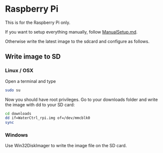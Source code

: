 # Raspberry Pi
This is for the Raspberry Pi only.

If you want to setup everything manually, follow [ManualSetup.md](./ManualSetup.md).

Otherwise write the latest image to the sdcard and configure as follows.

## Write image to SD
### Linux / OSX
Open a terminal and type
```bash
sudo su
```
Now you should have root privileges.
Go to your downloads folder and write the image with dd to your SD card:
```bash
cd downloads
dd if=WaterCtrl_rpi.img of=/dev/mmcblk0
sync
```

### Windows
Use Win32DiskImager to write the image file on the SD card.


